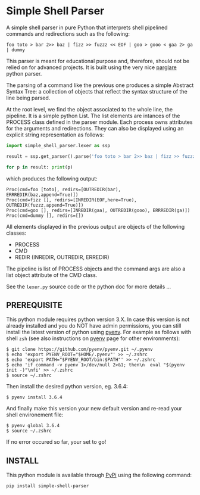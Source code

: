 # Simple Shell Parser

A simple shell parser in pure Python that interprets shell pipelined commands and redirections such as the following:

```
foo toto > bar 2>> baz | fizz >> fuzzz << EOF | goo > gooo < gaa 2> ga | dummy
```

This parser is meant for educational purpose and, therefore, should not be relied on for advanced projects.
It is built using the very nice [parglare](https://github.com/igordejanovic/parglare) python parser.


The parsing of a command like the previous one produces a simple Abstract Syntax Tree: a collection of objects that reflect the syntax structure of the line being parsed.

At the root level, we find the object associated to the whole line, the pipeline. It is a simple python List.
The list elements are intances of the PROCESS class defined in the parser module. Each process owns attributes for the arguments and redirections. They can also be displayed using an explicit string representation as follows:

```python
import simple_shell_parser.lexer as ssp

result = ssp.get_parser().parse('foo toto > bar 2>> baz | fizz >> fuzzz << EOF | goo > gooo < gaa 2> ga | dummy')

for p in result: print(p)
```

which produces the following output:

```
Proc(cmd=foo [toto], redirs=[OUTREDIR(bar), ERRREDIR(baz,append=True)])
Proc(cmd=fizz [], redirs=[INREDIR(EOF,here=True), OUTREDIR(fuzzz,append=True)])
Proc(cmd=goo [], redirs=[INREDIR(gaa), OUTREDIR(gooo), ERRREDIR(ga)])
Proc(cmd=dummy [], redirs=[])
```

All elements displayed in the previous output are objects of the following classes:
* PROCESS
* CMD
* REDIR (INREDIR, OUTREDIR, ERREDIR)

The pipeline is list of PROCESS objects and the command args are also a list object attribute of the CMD class.

See the `lexer.py` source code or the python doc for more details ...

## PREREQUISITE

This python module requires python version 3.X.
In case this version is not already installed and you do NOT have admin permissions, you can still install the latest version of python using [pyenv](https://github.com/pyenv/pyenv). For example as follows with shell `zsh` (see also instructions on [pyenv](https://github.com/pyenv/pyenv) page for other environments):

```
$ git clone https://github.com/pyenv/pyenv.git ~/.pyenv
$ echo 'export PYENV_ROOT="$HOME/.pyenv"' >> ~/.zshrc
$ echo 'export PATH="$PYENV_ROOT/bin:$PATH"' >> ~/.zshrc
$ echo 'if command -v pyenv 1>/dev/null 2>&1; then\n  eval "$(pyenv init -)"\nfi' >> ~/.zshrc
$ source ~/.zshrc
```


Then install the desired python version, eg. 3.6.4:

```
$ pyenv install 3.6.4
```

And finally make this version your new default version and re-read your shell environement file:

```
$ pyenv global 3.6.4
$ source ~/.zshrc
```

If no error occured so far, your set to go!

## INSTALL

This python module is available through [PyPi](https://pypi.org/) using the following command:

```
pip install simple-shell-parser
```




